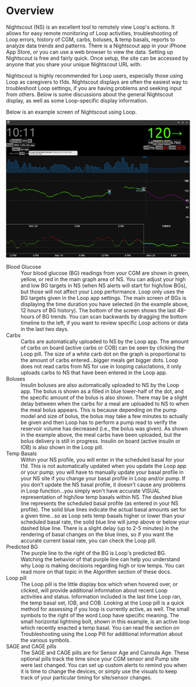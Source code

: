 # Overview

Nightscout (NS) is an excellent tool to remotely view Loop's actions.  It allows for easy remote monitoring of Loop activities, troubleshooting of Loop errors, history of CGM, carbs, boluses, & temp basals, reports to analyze data trends and patterns. There is a Nightscout app in your iPhone App Store, or you can use a web browser to view the data.  Setting up Nightscout is free and fairly quick.  Once setup, the site can be accessed by anyone that you share your unique Nightscout URL with.  

Nightscout is highly recommended for Loop users, especially those using Loop as caregivers to t1ds.  Nightscout displays are often the easiest way to troubleshoot Loop settings, if you are having problems and seeking input from others.  Below is some discussions about the general Nightscout display, as well as some Loop-specific display information.

Below is an example screen of Nightscout using Loop.

![Nightscout example](img/example.jpg)

<dl>
<dt>Blood Glucose</dt>

<dd>Your blood glucose (BG) readings from your CGM are shown in green, yellow, or red in the main graph area of NS.  You can adjust your high and low BG targets in NS (when NS alerts will start for high/low BGs), but those will not affect your Loop performance.  Loop only uses the BG targets given in the Loop app settings.  The main screen of BGs is displaying the time duration you have selected (in the example above, 12 hours of BG history).  The bottom of the screen shows the last 48-hours of BG trends.  You can scan backwards by dragging the bottom timeline to the left, if you want to review specific Loop actions or data in the last two days. </dd>

<dt>Carbs</dt>

<dd>Carbs are automatically uploaded to NS by the Loop app.  The amount of carbs on board (active carbs or COB) can be seen by clicking the Loop pill.  The size of a white carb dot on the graph is proportional to the amount of carbs entered...bigger meals get bigger dots. Loop does not read carbs from NS for use in looping caluclations, it only uploads carbs to NS that have been entered in the Loop app.</dd>

<dt>Boluses</dt>

<dd>Insulin boluses are also automatically uploaded to NS by the Loop app.  The bolus is shown as a filled in blue lower-half of the dot, and the specific amount of the bolus is also shown.  There may be a slight delay between when the carbs for a meal are uploaded to NS to when the meal bolus appears.  This is because depending on the pump model and size of bolus, the bolus may take a few minutes to actually be given and then Loop has to perform a pump read to verify the reservoir volume has decreased (i.e., the bolus was given).  As shown in the example above, the meal carbs have been uploaded, but the bolus delivery is still in progress.  Insulin on board (active insulin or IOB) is also shown in the Loop pill.</dd>

<dt>Temp Basals</dt>

<dd>Within your NS profile, you will enter in the scheduled basal for your t1d.  This is not automatically updated when you update the Loop app or your pump; you will have to manually update your basal profile in your NS site if you change your basal profile in Loop and/or pump.  If you don't update the NS basal profile, it doesn't cause any problems in Loop function...you simply won't have accurate VISUAL representation of high/low temp basals within NS. The dashed blue line represents the scheduled basal profile (as entered in your NS profile).  The solid blue lines indicate the actual basal amounts set for a given time...so as Loop sets temp basals higher or lower than your scheduled basal rate, the solid blue line will jump above or below your dashed blue line.  There is a slight delay (up to 2-5 minutes) in the rendering of basal changes on the blue lines, so if you want the accurate current basal rate, you can check the Loop pill.</dd>

<dt>Predicted BG</dt>

<dd>The purple line to the right of the BG is Loop's predicted BG.  Watching the behavior of that purple line can help you understand why Loop is making decisions regarding high or low temps.  You can read more on that topic in the Algorithm section of these docs.</dd>

<dt>Loop pill</dt>

<dd>The Loop pill is the little display box which when hovered over, or clicked, will provide additional information about recent Loop activities and status.  Information included is the last time Loop ran, the temp basal set, IOB, and COB.  Looking at the Loop pill is a quick method for assessing if you loop is currently active, as well.  The small symbols to the right of the word Loop have specific meaning.  The small horizontal lightning bolt, shown in this example, is an active loop which recently enacted a temp basal.  You can read the section on Troubleshooting using the Loop Pill for additional information about the various symbols.</dd>

<dt>SAGE and CAGE pills</dt>

<dd>The SAGE and CAGE pills are for Sensor Age and Cannula Age.  These optional pills track the time since your CGM sensor and Pump site were last changed.  You can set up custom alerts to remind you when it is time to change the devices, or simply use the visuals to keep track of your particular timing for site/sensor changes.</dd>
</dl>
